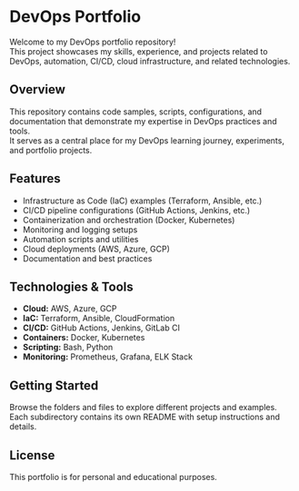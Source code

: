 # DevOps Portfolio

Welcome to my DevOps portfolio repository!  
This project showcases my skills, experience, and projects related to DevOps, automation, CI/CD, cloud infrastructure, and related technologies.

## Overview

This repository contains code samples, scripts, configurations, and documentation that demonstrate my expertise in DevOps practices and tools.  
It serves as a central place for my DevOps learning journey, experiments, and portfolio projects.

## Features

- Infrastructure as Code (IaC) examples (Terraform, Ansible, etc.)
- CI/CD pipeline configurations (GitHub Actions, Jenkins, etc.)
- Containerization and orchestration (Docker, Kubernetes)
- Monitoring and logging setups
- Automation scripts and utilities
- Cloud deployments (AWS, Azure, GCP)
- Documentation and best practices

## Technologies & Tools

- **Cloud:** AWS, Azure, GCP
- **IaC:** Terraform, Ansible, CloudFormation
- **CI/CD:** GitHub Actions, Jenkins, GitLab CI
- **Containers:** Docker, Kubernetes
- **Scripting:** Bash, Python
- **Monitoring:** Prometheus, Grafana, ELK Stack

## Getting Started

Browse the folders and files to explore different projects and examples.  
Each subdirectory contains its own README with setup instructions and details.

## License

This portfolio is for personal and educational purposes.
